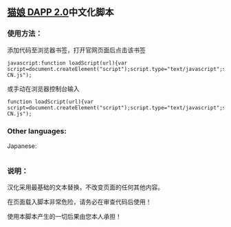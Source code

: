 ## [猫娘 DAPP 2.0](https://www.catgirl.io)中文化脚本

### 使用方法：

<p>添加代码至浏览器书签，打开官网页面后点击该书签</p>

<pre><code>javascript:function loadScript(url){var script=document.createElement("script");script.type="text/javascript";script.src=url;document.body.appendChild(script)}loadScript("https://catgirlhelper.github.io/CatgirlHelper/zh-CN.js");</code></pre>

<p>或手动在浏览器控制台输入</p>

<pre><code>function loadScript(url){var script=document.createElement("script");script.type="text/javascript";script.src=url;document.body.appendChild(script)}loadScript("https://catgirlhelper.github.io/CatgirlHelper/zh-CN.js");</code></pre>

### Other languages:

<p>Japanese:<pre><code></code></pre></p>

### 说明：

<p>汉化采用最基础的文本替换，不改变页面的任何其他内容。</p>
<p>在页面载入脚本非常危险，请务必在审查代码后使用！</p>
<p>使用本脚本产生的一切后果由您本人承担！</p>
